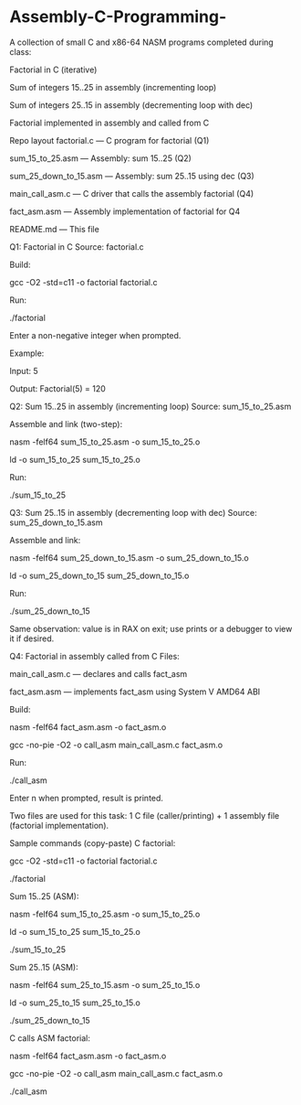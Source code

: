 # Assembly-C-Programming-
A collection of small C and x86-64 NASM programs completed during class:

Factorial in C (iterative)

Sum of integers 15..25 in assembly (incrementing loop)

Sum of integers 25..15 in assembly (decrementing loop with dec)

Factorial implemented in assembly and called from C

Repo layout
factorial.c — C program for factorial (Q1)

sum_15_to_25.asm — Assembly: sum 15..25 (Q2)

sum_25_down_to_15.asm — Assembly: sum 25..15 using dec (Q3)

main_call_asm.c — C driver that calls the assembly factorial (Q4)

fact_asm.asm — Assembly implementation of factorial for Q4

README.md — This file



Q1: Factorial in C
Source: factorial.c

Build:

gcc -O2 -std=c11 -o factorial factorial.c

Run:

./factorial

Enter a non-negative integer when prompted.

Example:

Input: 5

Output: Factorial(5) = 120



Q2: Sum 15..25 in assembly (incrementing loop)
Source: sum_15_to_25.asm

Assemble and link (two-step):

nasm -felf64 sum_15_to_25.asm -o sum_15_to_25.o

ld -o sum_15_to_25 sum_15_to_25.o


Run:

./sum_15_to_25



Q3: Sum 25..15 in assembly (decrementing loop with dec)
Source: sum_25_down_to_15.asm

Assemble and link:

nasm -felf64 sum_25_down_to_15.asm -o sum_25_down_to_15.o

ld -o sum_25_down_to_15 sum_25_down_to_15.o



Run:

./sum_25_down_to_15



Same observation: value is in RAX on exit; use prints or a debugger to view it if desired.

Q4: Factorial in assembly called from C
Files:

main_call_asm.c — declares and calls fact_asm

fact_asm.asm — implements fact_asm using System V AMD64 ABI

Build:

nasm -felf64 fact_asm.asm -o fact_asm.o

gcc -no-pie -O2 -o call_asm main_call_asm.c fact_asm.o

Run:

./call_asm

Enter n when prompted, result is printed.


Two files are used for this task: 1 C file (caller/printing) + 1 assembly file (factorial implementation).

Sample commands (copy-paste)
C factorial:

gcc -O2 -std=c11 -o factorial factorial.c

./factorial

Sum 15..25 (ASM):

nasm -felf64 sum_15_to_25.asm -o sum_15_to_25.o

ld -o sum_15_to_25 sum_15_to_25.o

./sum_15_to_25

Sum 25..15 (ASM):

nasm -felf64 sum_25_to_15.asm -o sum_25_to_15.o

ld -o sum_25_to_15 sum_25_to_15.o

./sum_25_down_to_15

C calls ASM factorial:

nasm -felf64 fact_asm.asm -o fact_asm.o

gcc -no-pie -O2 -o call_asm main_call_asm.c fact_asm.o

./call_asm